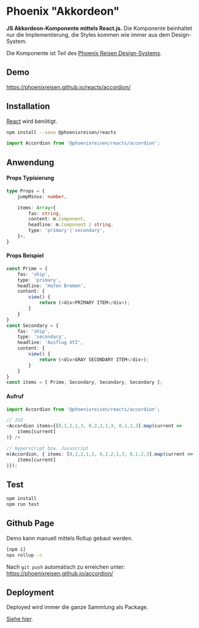 # Phoenix "Akkordeon"

**JS Akkordeon-Komponente mittels React.js.** Die Komponente beinhaltet nur die Implementierung, die Styles kommen wie immer aus dem Design-System.

Die Komponente ist Teil des [Phoenix Reisen Design-Systems](https://design-system.phoenixreisen.net).

## Demo

https://phoenixreisen.github.io/reacts/accordion/

## Installation

[React](https://reactjs.org/) wird benötigt.

```bash
npm install --save @phoenixreisen/reacts
```

```js
import Accordion from '@phoenixreisen/reacts/accordion';
```

## Anwendung

#### Props Typisierung

```ts
type Props = {
    jumpMinus: number,

    items: Array<{
        fas: string,
        content: m.Component,
        headline: m.Component | string,
        type: 'primary'|'secondary',
    }>,
}
```

#### Props Beispiel

```ts
const Prime = {
    fas: 'ship',
    type: 'primary',
    headline: 'Hafen Bremen',
    content: {
        view() {
            return (<div>PRIMARY ITEM</div>);
        }
    }
}
const Secondary = {
    fas: 'ship',
    type: 'secondary',
    headline: 'Ausflug XYZ',
    content: {
        view() {
            return (<div>GRAY SECONDARY ITEM</div>);
        }
    }
}
const items = [ Prime, Secondary, Secondary, Secondary ];
```

#### Aufruf

```ts
import Accordion from '@phoenixreisen/reacts/accordion';

// JSX
<Accordion items={[0,1,2,1,3, 0,2,2,1,3, 0,1,2,3].map(current =>
    items[current]
)} />

// Hyperscript bzw. Javascript
m(Accordion, { items: [0,1,2,1,3, 0,2,2,1,3, 0,1,2,3].map(current =>
    items[current]
)});
```

## Test

```bash
npm install
npm run test
```

## Github Page

Demo kann manuell mittels Rollup gebaut werden.

```bash
[npm i]
npx rollup -c
```
Nach `git push` automatisch zu erreichen unter:
https://phoenixreisen.github.io/accordion/

## Deployment

Deployed wird immer die ganze Sammlung als Package.

[Siehe hier](../../README.md).
